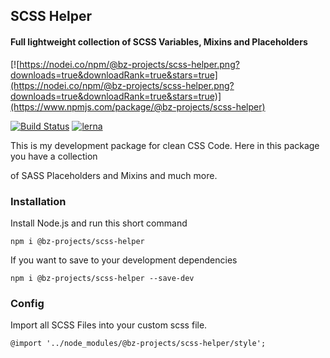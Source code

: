 
## SCSS Helper

  

#### Full lightweight collection of SCSS Variables, Mixins and Placeholders


[![https://nodei.co/npm/@bz-projects/scss-helper.png?downloads=true&downloadRank=true&stars=true](https://nodei.co/npm/@bz-projects/scss-helper.png?downloads=true&downloadRank=true&stars=true)](https://www.npmjs.com/package/@bz-projects/scss-helper)

  [![Build Status](https://travis-ci.com/bz-projects/scss-helper.svg?branch=master)](https://travis-ci.com/bz-projects/scss-helper) [![lerna](https://img.shields.io/badge/maintained%20with-lerna-cc00ff.svg)](https://lerna.js.org)

This is my development package for clean CSS Code. Here in this package you have a collection

of SASS Placeholders and Mixins and much more.

  

### Installation

  

Install Node.js and run this short command 

```
npm i @bz-projects/scss-helper
```

If you want to save to your development dependencies
```
npm i @bz-projects/scss-helper --save-dev
```

### Config

Import all SCSS Files into your custom scss file. 
```
@import '../node_modules/@bz-projects/scss-helper/style';
```
